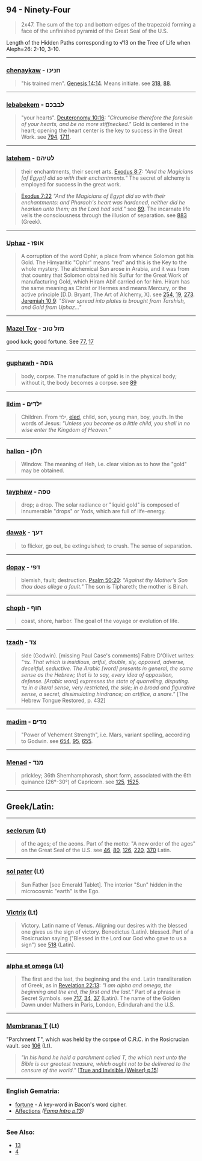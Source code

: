 ## 94 - Ninety-Four
> 2x47. The sum of the top and bottom edges of the trapezoid forming a face of the unfinished pyramid of the Great Seal of the U.S.

Length of the Hidden Paths corresponding to √13 on the Tree of Life when Aleph=26: 2-10, 3-10.

---

### [chenaykaw](/keys/ChNIKV) - חניכו
> "his trained men". [Genesis 14:14](http://biblehub.com/genesis/14-14.htm). Means initiate. see [318](318), [88](88).

---

### [lebabekem](/keys/LBBKM) - לבבכם
> "your hearts". [Deuteronomy 10:16](http://biblehub.com/deuteronomy/10-16.htm): *"Circumcise therefore the foreskin of your hearts, and be no more stiffnecked."* Gold is centered in the heart; opening the heart center is the key to success in the Great Work. see [794](794), [1711](1711).

---

### [latehem](/keys/LTIHM) - לטיהם
> their enchantments, their secret arts. [Exodus 8:7](http://biblehub.com/exodus/8-7.htm): *"And the Magicians [of Egypt] did so with their enchantments."* The secret of alchemy is employed for success in the great work.

> [Exodus 7:22](http://biblehub.com/exodus/7-22.htm) *"And the Magicians of Egypt did so with their enchantments: and Pharaoh's heart was hardened, neither did he hearken unto them; as the Lord had said."* see [89](89). The incarnate life veils the consciousness through the illusion of separation. see [883](883) (Greek).

---

### [Uphaz](/keys/AVPZ) - אופז
> A corruption of the word Ophir, a place from whence Solomon got his Gold. The Himyaritic "Ophir" means "red" and this is the Key to the whole mystery. The alchemical Sun arose in Arabia, and it was from that country that Solomon obtained his Sulfur for the Great Work of manufacturing Gold, which Hiram Abif carried on for him. Hiram has the same meaning as Christ or Hermes and means Mercury, or the active principle [D.D. Bryant, The Art of Alchemy, X]. see [254](254), [19](19), [273](273). [Jeremiah 10:9](http://biblehub.com/jeremiah/10-9.htm): *"Silver spread into plates is brought from Tarshish, and Gold from Uphaz..."*

---

### [Mazel Tov](/keys/MZL.TVB) - מזל טוב
good luck; good fortune. See [77](77), [17](17)

---

### [guphawh](/keys/GVPH) - גופה
> body, corpse. The manufacture of gold is in the physical body; without it, the body becomes a corpse. see [89](89)

---

### [Ildim](/keys/ILDIM) - ילדים
> Children. From ילד, [eled](/keys/ILD), child, son, young man, boy, youth. In the words of Jesus: *"Unless you become as a little child, you shall in no wise enter the Kingdom of Heaven."*

---

### [hallon](/keys/ChLVN) - חלון
> Window. The meaning of Heh, i.e. clear vision as to how the "gold" may be obtained.

---

### [tayphaw](/keys/TPH) - טפה
> drop; a drop. The solar radiance or "liquid gold" is composed of innumerable "drops" or Yods, which are full of life-energy.

---

### [dawak](/keys/DOK) - דעך
> to flicker, go out, be extinguished; to crush. The sense of separation.

---

### [dopay](/keys/DPI) - דפי
> blemish, fault; destruction. [Psalm 50:20](http://biblehub.com/psalms/50-20.htm): *"Against thy Mother's Son thou does allege a fault."* The son is Tiphareth; the mother is Binah.

---

### [choph](/keys/ChVP) - חוף
> coast, shore, harbor. The goal of the voyage or evolution of life.

---

### [tzadh](/keys/TzD) - צד
> side (Godwin). [missing Paul Case's comments] Fabre D'Olivet writes: *"צד. That which is insidious, artful, double, sly, opposed, adverse, deceitful, seductive. The Arabic [word] presents in general, the same sense as the Hebrew; that is to say, every idea of opposition, defense. [Arabic word] expresses the state of quarreling, disputing. צד in a literal sense, very restricted, the side; in a broad and figurative sense, a secret, dissimulating hindrance; an artifice, a snare."* [The Hebrew Tongue Restored, p. 432]

---

### [madim](/keys/MDIM) - מדים
> "Power of Vehement Strength", i.e. Mars, variant spelling, according to Godwin. see [654](654), [95](95), [655](655).

---

### [Menad](/keys/MND) - מנד
> prickley; 36th Shemhamphorash, short form, associated with the 6th quinance (26°-30°) of Capricorn. see [125](125), [1525](1525).

---

## Greek/Latin:

---

### [seclorum](/latin?word=seclorum) (Lt)
> of the ages; of the aeons. Part of the motto: "A new order of the ages" on the Great Seal of the U.S. see [46](46), [80](80), [126](126), [220](220), [370](370) Latin.

---

### [sol pater](/latin?word=sol+pater) (Lt)
> Sun Father [see Emerald Tablet]. The interior "Sun" hidden in the microcosmic "earth" is the Ego.

---

### [Victrix](/latin?word=Victrix) (Lt)
> Victory. Latin name of Venus. Aligning our desires with the blessed one gives us the sign of victory. Benedictus (Latin). blessed. Part of a Rosicrucian saying ("Blessed in the Lord our God who gave to us a sign") see [518](518) (Latin).

---

### [alpha et omega](/latin?word=alpha+et+omega) (Lt)
> The first and the last, the beginning and the end. Latin transliteration of Greek, as in [Revelation 22:13](http://biblehub.com/revelation/22-13.htm): *"I am alpha and omega, the beginning and the end, the first and the last."* Part of a phrase in Secret Symbols. see [717](717), [34](34), [37](37) (Latin). The name of the Golden Dawn under Mathers in Paris, London, Edindurah and the U.S.

---

### [Membranas T](/latin?word=membranas+T) (Lt)
"Parchment T", which was held by the corpse of C.R.C. in the Rosicrucian vault. see [106](106) (Lt).

> *"In his hand he held a parchment called T, the which next unto the Bible is our greatest treasure, which ought not to be delivered to the censure of the world."* [[True and Invisible (Weiser) p.15](https://archive.org/stream/PaulFosterCase-TheTrueAndInvisibleRosicrucianOrder4thEd-1985#page/n23/mode/2up)]

---

### English Gematria:

- [fortune](/english?word=fortune) - A key-word in Bacon's word cipher.
- [Affections](/english?word=Affections) *([Fama Intro p.13](https://archive.org/stream/fameconfessionof00vaug#page/n13/mode/2up))*

---

### See Also:

- [13](13)
- [4](4)
